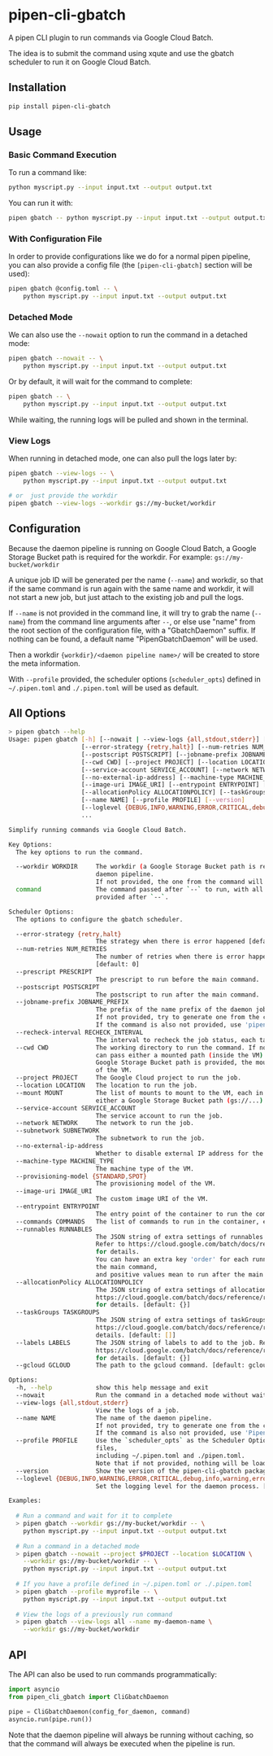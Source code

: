 # pipen-cli-gbatch

A pipen CLI plugin to run commands via Google Cloud Batch.

The idea is to submit the command using xqute and use the gbatch scheduler to run it on Google Cloud Batch.

## Installation

```bash
pip install pipen-cli-gbatch
```

## Usage

### Basic Command Execution

To run a command like:

```bash
python myscript.py --input input.txt --output output.txt
```

You can run it with:

```bash
pipen gbatch -- python myscript.py --input input.txt --output output.txt
```

### With Configuration File

In order to provide configurations like we do for a normal pipen pipeline, you can also provide a config file (the `[pipen-cli-gbatch]` section will be used):

```bash
pipen gbatch @config.toml -- \
    python myscript.py --input input.txt --output output.txt
```

### Detached Mode

We can also use the `--nowait` option to run the command in a detached mode:

```bash
pipen gbatch --nowait -- \
    python myscript.py --input input.txt --output output.txt
```

Or by default, it will wait for the command to complete:

```bash
pipen gbatch -- \
    python myscript.py --input input.txt --output output.txt
```

While waiting, the running logs will be pulled and shown in the terminal.

### View Logs

When running in detached mode, one can also pull the logs later by:

```bash
pipen gbatch --view-logs -- \
    python myscript.py --input input.txt --output output.txt

# or  just provide the workdir
pipen gbatch --view-logs --workdir gs://my-bucket/workdir
```

## Configuration

Because the daemon pipeline is running on Google Cloud Batch, a Google Storage Bucket path is required for the workdir. For example: `gs://my-bucket/workdir`

A unique job ID will be generated per the name (`--name`) and workdir, so that if the same command is run again with the same name and workdir, it will not start a new job, but just attach to the existing job and pull the logs.

If `--name` is not provided in the command line, it will try to grab the name (`--name`) from the command line arguments after `--`, or else use "name" from the root section of the configuration file, with a "GbatchDaemon" suffix. If nothing can be found, a default name "PipenGbatchDaemon" will be used.

Then a workdir `{workdir}/<daemon pipeline name>/` will be created to store the meta information.

With `--profile` provided, the scheduler options (`scheduler_opts`) defined in `~/.pipen.toml` and `./.pipen.toml` will be used as default.

## All Options

```bash
> pipen gbatch --help
Usage: pipen gbatch [-h] [--nowait | --view-logs {all,stdout,stderr}] [--workdir WORKDIR]
                    [--error-strategy {retry,halt}] [--num-retries NUM_RETRIES] [--prescript PRESCRIPT]
                    [--postscript POSTSCRIPT] [--jobname-prefix JOBNAME_PREFIX] [--recheck-interval RECHECK_INTERVAL]
                    [--cwd CWD] [--project PROJECT] [--location LOCATION] [--mount MOUNT]
                    [--service-account SERVICE_ACCOUNT] [--network NETWORK] [--subnetwork SUBNETWORK]
                    [--no-external-ip-address] [--machine-type MACHINE_TYPE] [--provisioning-model {STANDARD,SPOT}]
                    [--image-uri IMAGE_URI] [--entrypoint ENTRYPOINT] [--commands COMMANDS] [--runnables RUNNABLES]
                    [--allocationPolicy ALLOCATIONPOLICY] [--taskGroups TASKGROUPS] [--labels LABELS] [--gcloud GCLOUD]
                    [--name NAME] [--profile PROFILE] [--version]
                    [--loglevel {DEBUG,INFO,WARNING,ERROR,CRITICAL,debug,info,warning,error,critical}]
                    ...

Simplify running commands via Google Cloud Batch.

Key Options:
  The key options to run the command.

  --workdir WORKDIR     The workdir (a Google Storage Bucket path is required) to store the meta information of the
                        daemon pipeline.
                        If not provided, the one from the command will be used.
  command               The command passed after `--` to run, with all its arguments. Note that the command should be
                        provided after `--`.

Scheduler Options:
  The options to configure the gbatch scheduler.

  --error-strategy {retry,halt}
                        The strategy when there is error happened [default: halt]
  --num-retries NUM_RETRIES
                        The number of retries when there is error happened. Only valid when --error-strategy is 'retry'.
                        [default: 0]
  --prescript PRESCRIPT
                        The prescript to run before the main command.
  --postscript POSTSCRIPT
                        The postscript to run after the main command.
  --jobname-prefix JOBNAME_PREFIX
                        The prefix of the name prefix of the daemon job.
                        If not provided, try to generate one from the command to run.
                        If the command is also not provided, use 'pipen-gbatch-daemon' as the prefix.
  --recheck-interval RECHECK_INTERVAL
                        The interval to recheck the job status, each takes about 0.1 seconds. [default: 600]
  --cwd CWD             The working directory to run the command. If not provided, the current directory is used. You
                        can pass either a mounted path (inside the VM) or a Google Storage Bucket path (gs://...). If a
                        Google Storage Bucket path is provided, the mounted path will be inferred from the mounted paths
                        of the VM.
  --project PROJECT     The Google Cloud project to run the job.
  --location LOCATION   The location to run the job.
  --mount MOUNT         The list of mounts to mount to the VM, each in the format of SOURCE:TARGET, where SOURCE must be
                        either a Google Storage Bucket path (gs://...). [default: []]
  --service-account SERVICE_ACCOUNT
                        The service account to run the job.
  --network NETWORK     The network to run the job.
  --subnetwork SUBNETWORK
                        The subnetwork to run the job.
  --no-external-ip-address
                        Whether to disable external IP address for the VM.
  --machine-type MACHINE_TYPE
                        The machine type of the VM.
  --provisioning-model {STANDARD,SPOT}
                        The provisioning model of the VM.
  --image-uri IMAGE_URI
                        The custom image URI of the VM.
  --entrypoint ENTRYPOINT
                        The entry point of the container to run the command.
  --commands COMMANDS   The list of commands to run in the container, each as a separate string. [default: []]
  --runnables RUNNABLES
                        The JSON string of extra settings of runnables add to the job.json.
                        Refer to https://cloud.google.com/batch/docs/reference/rest/v1/projects.locations.jobs#Runnable
                        for details.
                        You can have an extra key 'order' for each runnable, where negative values mean to run before
                        the main command,
                        and positive values mean to run after the main command.
  --allocationPolicy ALLOCATIONPOLICY
                        The JSON string of extra settings of allocationPolicy add to the job.json. Refer to
                        https://cloud.google.com/batch/docs/reference/rest/v1/projects.locations.jobs#AllocationPolicy
                        for details. [default: {}]
  --taskGroups TASKGROUPS
                        The JSON string of extra settings of taskGroups add to the job.json. Refer to
                        https://cloud.google.com/batch/docs/reference/rest/v1/projects.locations.jobs#TaskGroup for
                        details. [default: []]
  --labels LABELS       The JSON string of labels to add to the job. Refer to
                        https://cloud.google.com/batch/docs/reference/rest/v1/projects.locations.jobs#Job.FIELDS.labels
                        for details. [default: {}]
  --gcloud GCLOUD       The path to the gcloud command. [default: gcloud]

Options:
  -h, --help            show this help message and exit
  --nowait              Run the command in a detached mode without waiting for its completion. [default: False]
  --view-logs {all,stdout,stderr}
                        View the logs of a job.
  --name NAME           The name of the daemon pipeline.
                        If not provided, try to generate one from the command to run.
                        If the command is also not provided, use 'PipenCliGbatchDaemon' as the name.
  --profile PROFILE     Use the `scheduler_opts` as the Scheduler Options of a given profile from pipen configuration
                        files,
                        including ~/.pipen.toml and ./pipen.toml.
                        Note that if not provided, nothing will be loaded from the configuration files.
  --version             Show the version of the pipen-cli-gbatch package. [default: False]
  --loglevel {DEBUG,INFO,WARNING,ERROR,CRITICAL,debug,info,warning,error,critical}
                        Set the logging level for the daemon process. [default: INFO]

Examples:
  ​
  # Run a command and wait for it to complete
  > pipen gbatch --workdir gs://my-bucket/workdir -- \
    python myscript.py --input input.txt --output output.txt
  ​
  # Run a command in a detached mode
  > pipen gbatch --nowait --project $PROJECT --location $LOCATION \
    --workdir gs://my-bucket/workdir -- \
    python myscript.py --input input.txt --output output.txt
  ​
  # If you have a profile defined in ~/.pipen.toml or ./.pipen.toml
  > pipen gbatch --profile myprofile -- \
    python myscript.py --input input.txt --output output.txt
  ​
  # View the logs of a previously run command
  > pipen gbatch --view-logs all --name my-daemon-name \
    --workdir gs://my-bucket/workdir
```

## API

The API can also be used to run commands programmatically:

```python
import asyncio
from pipen_cli_gbatch import CliGbatchDaemon

pipe = CliGbatchDaemon(config_for_daemon, command)
asyncio.run(pipe.run())
```

Note that the daemon pipeline will always be running without caching, so that the command will always be executed when the pipeline is run.
